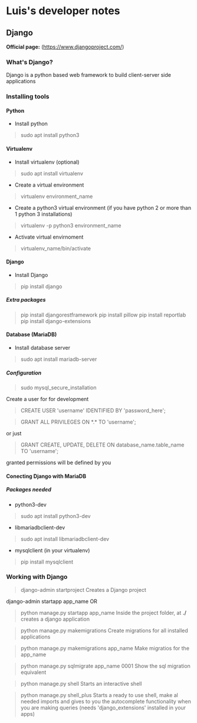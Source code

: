 # Luis's developer notes

## Django
**Official page:** (https://www.djangoproject.com/)

### What's Django?
Django is a python based web framework to build client-server side applications

### Installing tools

#### Python

- Install python
> sudo apt install python3

#### Virtualenv
- Install virtualenv (optional)
> sudo apt install virtualenv

- Create a virtual environment
> virtualenv environment\_name

- Create a python3 virtual environment (if you have python 2 or more than 1 python 3 installations)
> virtualenv -p python3 environment\_name

- Activate virtual envirnoment
> virtualenv\_name/bin/activate

#### Django
- Install Django
> pip install django

##### Extra packages
> pip install djangorestframework
> pip install pillow
> pip install reportlab
> pip install django-extensions

#### Database (MariaDB)
- Install database server
> sudo apt install mariadb-server

##### Configuration
> sudo mysql\_secure\_installation

Create a user for for development

> CREATE USER 'username' IDENTIFIED BY 'password\_here';

> GRANT ALL PRIVILEGES ON \*.\* TO 'username';

or just

> GRANT CREATE, UPDATE, DELETE ON database\_name.table\_name TO 'username';

granted permissions will be defined by you

#### Conecting Django with MariaDB

##### Packages needed
- python3-dev
> sudo apt install python3-dev

- libmariadbclient-dev
> sudo apt install libmariadbclient-dev

- mysqlclient (in your virtualenv)
> pip install mysqlclient

### Working with Django

> django-admin startproject
Creates a Django project

django-admin startapp app\_name
OR
> python manage.py startapp app\_name 
Inside the project folder, at **./** creates a django application

> python manage.py makemigrations
Create migrations for all installed applications

> python manage.py makemigrations app\_name
Make migratios for the app\_name

> python manage.py sqlmigrate app\_name 0001
Show the sql migration equivalent

> python manage.py shell
Starts an interactive shell

> python manage.py shell\_plus
Starts a ready to use shell, make al needed imports and gives to you the autocomplete functionality when you are making queries (needs 'django\_extensions' installed in your apps)


